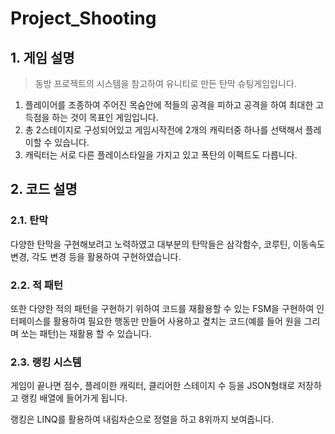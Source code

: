 # Project_Shooting

## 1. 게임 설명
>동방 프로젝트의 시스템을 참고하여 유니티로 만든 탄막 슈팅게임입니다.

1. 플레이어를 조종하여 주어진 목숨안에 적들의 공격을 피하고 공격을 하여 최대한 고득점을 하는 것이 목표인 게임입니다.
2. 총 2스테이지로 구성되어있고 게임시작전에 2개의 캐릭터중 하나를 선택해서 플레이할 수 있습니다.
3. 캐릭터는 서로 다른 플레이스타일을 가지고 있고 폭탄의 이펙트도 다릅니다.

## 2. 코드 설명
### 2.1. 탄막
다양한 탄막을 구현해보려고 노력하였고 대부분의 탄막들은 삼각함수, 코루틴, 이동속도 변경, 각도 변경 등을 활용하여 구현하였습니다.

### 2.2. 적 패턴
또한 다양한 적의 패턴을 구현하기 위하여 코드를 재활용할 수 있는 FSM을 구현하여 인터페이스를 활용하여 필요한 행동만 만들어 사용하고 곂치는 코드(예를 들어 원을 그리며 쏘는 패턴)는 재활용 할 수 있습니다.

### 2.3. 랭킹 시스템
게임이 끝나면 점수, 플레이한 캐릭터, 클리어한 스테이지 수 등을 JSON형태로 저장하고 랭킹 배열에 들어가게 됩니다. 

랭킹은 LINQ를 활용하여 내림차순으로 정렬을 하고 8위까지 보여줍니다.
